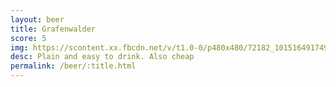 ```yaml
---
layout: beer
title: Grafenwalder
score: 5
img: https://scontent.xx.fbcdn.net/v/t1.0-0/p480x480/72182_10151649174918745_777169044_n.jpg?oh=46aeb528f66ba7143e28248d9148dcb7&oe=586E4143
desc: Plain and easy to drink. Also cheap
permalink: /beer/:title.html
---
```

